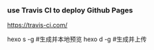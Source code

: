 ### use Travis CI to deploy Github Pages
https://travis-ci.com/

hexo s -g #生成并本地预览
hexo d -g #生成并上传